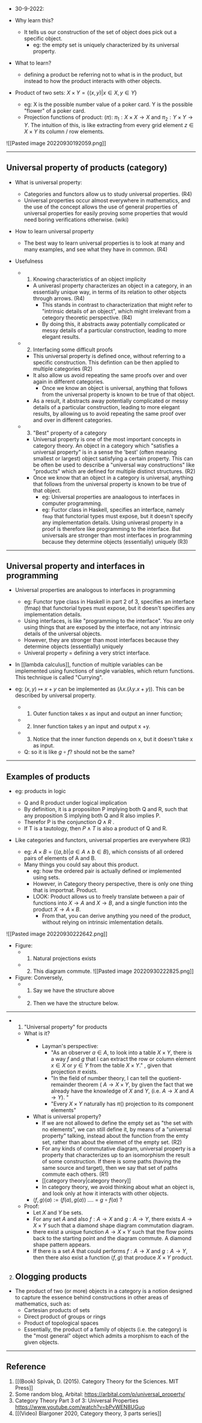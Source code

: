 - 30-9-2022:

- Why learn this?
	- It tells us our construction of the set of object does pick out a specific object. 
		- eg: the empty set is uniquely characterized by its universal property.

- What to learn?
	- defining a product be referring not to what is in the product, but instead to how the product interacts with other objects. 

- Product of two sets: $X \times Y = \{(x,y)| x \in X, y \in Y \}$
	- eg: X is the possible number value of a poker card. Y is the possible "flower" of a poker card. 
	- Projection functions of product: ($\pi$): $\pi_1 : X \times X \rightarrow X$  and $\pi_2: Y \times Y \rightarrow Y$. The intuition of this, is like extracting from every grid element $z \in X \times Y$ its column / row elements. 

![[Pasted image 20220930192059.png]]

---
## Universal property of products (category)

- What is universal property: 
	- Categories and functors allow us to study universal properties.  (R4)
	- Universal properties occur almost everywhere in mathematics, and the use of the concept allows the use of general properties of universal properties for easily proving some properties that would need boring verifications otherwise. (wiki)

- How to learn universal property
	- The best way to learn universal properties is to look at many and many examples, and see what they have in common. (R4)


- Usefulness 
	- 1. Knowing characteristics of an object implicity
		- A univerasl property characterizes an object in a category, in an essentially unique way, in terms of its relation to other objects through arrows.  (R4)
			- This stands in contrast to characterization that might refer to "intrinsic details of an object", which might irrelevant from a cetegory theoretic perspective. (R4)
			- By doing this, it abstracts away potentially complicated or messy details of a particular construction, leading to more elegant results. 
	- 2. Interfacing some difficult proofs
		-  This universal property is defined once, without referring to a specific construction. This defintion can be then applied to multiple categories (R2)
		- It also allow us avoid repeating the same proofs over and over again in different categories.
			- Once we know an object is universal, anything that follows from the universal property is known to be true of that object. 
		- As a result, it abstracts away potentially complicated or messy details of a particular construction, leading to more elegant results, by allowing us to avoid repeating the same proof over and over in different categories. 
	- 3. "Best" property of a category
		- Universal property is one of the most important concepts in category theory. An object in a category which "satisfies a universal property" is in a sense the 'best' (often meaning smallest or largest) object satisfying a certain property. This can be often be used to describe a "universal way constructions" like "products" which are defined for multiple distinct structures. (R2)
		- Once we know that an object in a category is universal, anything that follows from the universal property is known to be true of that object. 
			- eg: Universal properties are anaalogous to interfaces in computer programming. 
			- eg: Fuctor class in Haskell, specifies an interface, namely `fmap` that functorial types must expose, but it doesn't specify any implementation details. Using univerasl property in a proof is therefore like programming to the interface. But universals are stronger than most interfaces in programming because they determine objects (essentially) uniquely (R3)

---
## Universal property and interfaces in programming

- Universal properties are analogous to interfaces in programming 
	- eg: Functor type class in Haskell in part 2 of 3, specifies an interface (fmap) that functorial types must expose, but it doesn't specifies any implementation details. 
	- Using interfaces, is like "programming to the interface". You are only using things that are exposed by the interface, not any intrinsic details of the universal objects. 
	- However, they are stronger than most interfaces because they determine objects (essentially) uniquely
	- Univeral property = defining a very strict interface. 

- In [[lambda calculus]], function of multiple variables can be implemented using functions of single variables, which return functions. This technique is called "Currying".

- eg: $(x,y) \mapsto x+y$ can be implemented as $(\lambda x.(\lambda y. x + y))$. This can be described by universal property. 
	- 1. Outer function  takes x as input and output an inner function; 
	- 2. Inner function takes y an input and output x +y. 
	- 3. Notice that the inner function depends on x, but it doesn't take x as input. 
	- Q: so it is like $g \circ f$? should not be the same?


---
## Examples of products

- eg: products in logic
	- Q and R product under logical implication
	- By definition, it is a proposiiton P implying both Q and R, such that any proposition S implying both Q and R also implies P.
	- Therefor P is the conjunction $Q \land R$ .
	- If T is a tautology, then $P \land T$ is also a product of Q and R. 


- Like categories and functors, universal properties are everywhere (R3)
	- eg: $A \times B = \{ (a,b) | a \in A \land b \in B \}$, which consists of all ordered pairs of elements of A and B. 
	- Many things you could say about this product. 
		- eg: how the ordered pair is actually defined or implemented using sets. 
		- However, in Category theory perspective, there is only one thing that is importnat. Product. 
		- LOOK: Product allows us to freely translate between a pair of functions into $X \rightarrow A$ and $X \rightarrow B$, and a single function into the product $X \rightarrow A \times B$. 
			- From that, you can derive anything you need of the product, without relying on intrinsic imlementation details. 

![[Pasted image 20220930222642.png]]
- Figure:
	- 1. Natural projections exists
	- 2. This diagram commute. 
![[Pasted image 20220930222825.png]]
- Figure: Conversely, 
	- 1. Say we have the structure above
	- 2. Then we have the structure below. 

---
- 1. "Universal property" for products
	- What is it?
		- - Layman's perspective: 
			- "As an observer $a \in A$, to look into a table $X \times Y$, there is a way $f$ and $g$ that I can extract the row or column element $x \in X$ or $y \in Y$ from the table $X \times Y$." , given that projection $\pi$ exists. 
			- "In the field of number theory, I can tell the quotient-remainder theorem ( $A \rightarrow X \times Y$, by given the fact that we already have the knowledge of $X$ and $Y$, (i.e. $A \rightarrow X$ and $A \rightarrow Y$). "
			- "Every $X \times Y$ naturally has $\pi()$ projection to its component elements" 
		- What is universal property?
			- If we are not allowed to define the empty set as "the set with no elements", we can still define it, by means of a "universal property" talking, instead about the function from the emty set, rather than about the elemnet of the empty set. (R2)
			- For any kinds of commutative diagram, universal property is a property that characterizes up to an isomorphism the result of some construction. If there is some paths (having the same source and target), then we say that set of paths commute each others.   (R1)
			- [[category theory|category theory]]
			- In category theory, we avoid thinking about what an object is, and look only at how it interacts with other objects. 
		- $\langle f,g \rangle (a):=( f(a),g(a))$   .... = $g \circ f(a)$  ? 
	- Proof:
		- Let $X$ and $Y$ be sets. 
		- For any set $A$ and also $f: A \rightarrow X$ and $g: A \rightarrow Y$, there exists $A \rightarrow X \times Y$ such that a diamond shape diagram commutation diagram. 
		- there exist a unique function $A \rightarrow X \times Y$ such that the flow points back to the starting point and the diagram commute. A diamond shape pattern appears.  
		- If there is a set $A$ that could performs $f: A \rightarrow X$ and $g: A \rightarrow Y$, then there also exist a function $\langle f,g \rangle$ that produce $X \times Y$ product. 

2. Ologging products
	- 


- The product of two (or more) objects in a category is a notion designed to capture the essence behind constructions in other areas of mathematics, such as:
	- Cartesian products of sets
	- Direct product of groups or rings
	- Product of topological spaces
	- Essentially, the product of a family of objects (i.e. the category) is the "most general" object which admits a morphism to each of the given objects.

---
## Reference
1. [[(Book) Spivak, D. (2015). Category Theory for the Sciences. MIT Press]]
2. Some random blog, Arbital: https://arbital.com/p/universal_property/
3. Category Theory Part 3 of 3: Universal Properties https://www.youtube.com/watch?v=bPvWEN8UGuo
4. [[(Video) Blargoner 2020, Category theory, 3 parts series]]